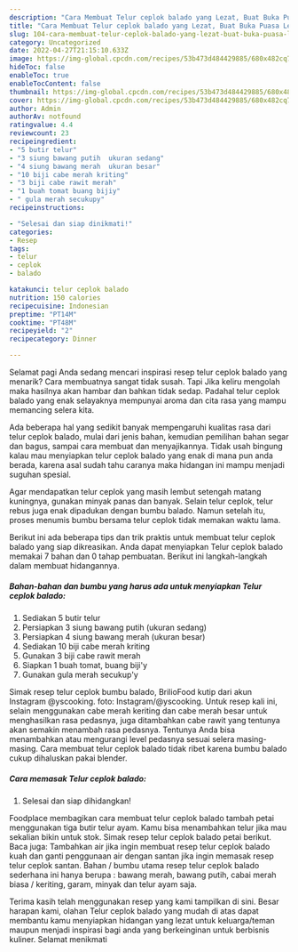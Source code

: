 ```yaml
---
description: "Cara Membuat Telur ceplok balado yang Lezat, Buat Buka Puasa Lezat"
title: "Cara Membuat Telur ceplok balado yang Lezat, Buat Buka Puasa Lezat"
slug: 104-cara-membuat-telur-ceplok-balado-yang-lezat-buat-buka-puasa-lezat
category: Uncategorized
date: 2022-04-27T21:15:10.633Z
image: https://img-global.cpcdn.com/recipes/53b473d484429885/680x482cq70/telur-ceplok-balado-foto-resep-utama.jpg
hideToc: false
enableToc: true
enableTocContent: false
thumbnail: https://img-global.cpcdn.com/recipes/53b473d484429885/680x482cq70/telur-ceplok-balado-foto-resep-utama.jpg
cover: https://img-global.cpcdn.com/recipes/53b473d484429885/680x482cq70/telur-ceplok-balado-foto-resep-utama.jpg
author: Admin
authorAv: notfound
ratingvalue: 4.4
reviewcount: 23
recipeingredient:
- "5 butir telur"
- "3 siung bawang putih  ukuran sedang"
- "4 siung bawang merah  ukuran besar"
- "10 biji cabe merah kriting"
- "3 biji cabe rawit merah"
- "1 buah tomat buang bijiy"
- " gula merah secukupy"
recipeinstructions:

- "Selesai dan siap dinikmati!"
categories:
- Resep
tags:
- telur
- ceplok
- balado

katakunci: telur ceplok balado 
nutrition: 150 calories
recipecuisine: Indonesian
preptime: "PT14M"
cooktime: "PT48M"
recipeyield: "2"
recipecategory: Dinner

---
```



Selamat pagi Anda sedang mencari inspirasi resep telur ceplok balado yang menarik? Cara membuatnya sangat tidak susah. Tapi Jika keliru mengolah maka hasilnya akan hambar dan bahkan tidak sedap. Padahal telur ceplok balado yang enak selayaknya mempunyai aroma dan cita rasa yang mampu memancing selera kita.


Ada beberapa hal yang sedikit banyak mempengaruhi kualitas rasa dari telur ceplok balado, mulai dari jenis bahan, kemudian pemilihan bahan segar dan bagus, sampai cara membuat dan menyajikannya. Tidak usah bingung kalau mau menyiapkan telur ceplok balado yang enak di mana pun anda berada, karena asal sudah tahu caranya maka hidangan ini mampu menjadi suguhan spesial.

Agar mendapatkan telur ceplok yang masih lembut setengah matang kuningnya, gunakan minyak panas dan banyak. Selain telur ceplok, telur rebus juga enak dipadukan dengan bumbu balado. Namun setelah itu, proses menumis bumbu bersama telur ceplok tidak memakan waktu lama.


Berikut ini ada beberapa tips dan trik praktis untuk membuat telur ceplok balado yang siap dikreasikan. Anda dapat menyiapkan Telur ceplok balado memakai 7 bahan dan 0 tahap pembuatan. Berikut ini langkah-langkah dalam membuat hidangannya.

<!--inarticleads1-->

##### Bahan-bahan dan bumbu yang harus ada untuk menyiapkan Telur ceplok balado:

1. Sediakan 5 butir telur
1. Persiapkan 3 siung bawang putih  (ukuran sedang)
1. Persiapkan 4 siung bawang merah  (ukuran besar)
1. Sediakan 10 biji cabe merah kriting
1. Gunakan 3 biji cabe rawit merah
1. Siapkan 1 buah tomat, buang biji&#39;y
1. Gunakan  gula merah secukup&#39;y


Simak resep telur ceplok bumbu balado, BrilioFood kutip dari akun Instagram @yscooking. foto: Instagram/@yscooking. Untuk resep kali ini, selain menggunakan cabe merah keriting dan cabe merah besar untuk menghasilkan rasa pedasnya, juga ditambahkan cabe rawit yang tentunya akan semakin menambah rasa pedasnya. Tentunya Anda bisa menambahkan atau mengurangi level pedasnya sesuai selera masing-masing. Cara membuat telur ceplok balado tidak ribet karena bumbu balado cukup dihaluskan pakai blender. 

<!--inarticleads2-->

##### Cara memasak Telur ceplok balado:


1. Selesai dan siap dihidangkan!

Foodplace membagikan cara membuat telur ceplok balado tambah petai menggunakan tiga butir telur ayam. Kamu bisa menambahkan telur jika mau sekalian bikin untuk stok. Simak resep telur ceplok balado petai berikut. Baca juga: Tambahkan air jika ingin membuat resep telur ceplok balado kuah dan ganti penggunaan air dengan santan jika ingin memasak resep telur ceplok santan. Bahan / bumbu utama resep telur ceplok balado sederhana ini hanya berupa : bawang merah, bawang putih, cabai merah biasa / keriting, garam, minyak dan telur ayam saja. 

Terima kasih telah menggunakan resep yang kami tampilkan di sini. Besar harapan kami, olahan Telur ceplok balado yang mudah di atas dapat membantu kamu menyiapkan hidangan yang lezat untuk keluarga/teman maupun menjadi inspirasi bagi anda yang berkeinginan untuk berbisnis kuliner. Selamat menikmati
